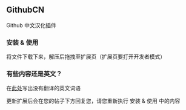 ## GithubCN

Github 中文汉化插件

### 安装 & 使用

将文件下载下来，解压后拖拽至扩展页（扩展页要打开开发者模式）

### 有些内容还是英文？

在[此处](https://github.com/TheSoundOfWA/GithubCN/issues)写出没有翻译的英文词语

更新扩展后会在您的帖子下方回复您，请您重新执行 安装 & 使用 中的内容
